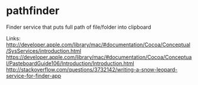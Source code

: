 pathfinder
==========

Finder service that puts full path of file/folder into clipboard



Links:
http://developer.apple.com/library/mac/#documentation/Cocoa/Conceptual/SysServices/introduction.html
https://developer.apple.com/library/mac/#documentation/Cocoa/Conceptual/PasteboardGuide106/Introduction/Introduction.html
http://stackoverflow.com/questions/3732142/writing-a-snow-leopard-service-for-finder-app
